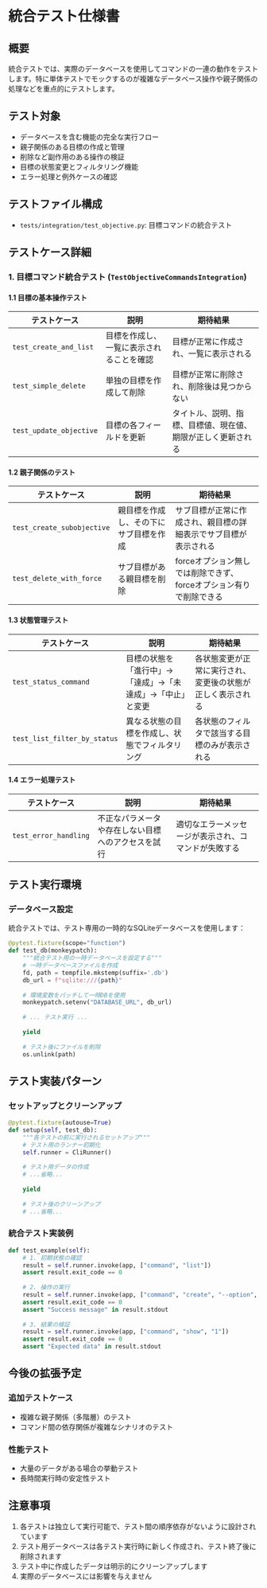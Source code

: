 # 統合テスト仕様書

## 概要

統合テストでは、実際のデータベースを使用してコマンドの一連の動作をテストします。特に単体テストでモックするのが複雑なデータベース操作や親子関係の処理などを重点的にテストします。

## テスト対象

- データベースを含む機能の完全な実行フロー
- 親子関係のある目標の作成と管理
- 削除など副作用のある操作の検証
- 目標の状態変更とフィルタリング機能
- エラー処理と例外ケースの確認

## テストファイル構成

- `tests/integration/test_objective.py`: 目標コマンドの統合テスト

## テストケース詳細

### 1. 目標コマンド統合テスト (`TestObjectiveCommandsIntegration`)

#### 1.1 目標の基本操作テスト

| テストケース | 説明 | 期待結果 |
|------------|------|---------|
| `test_create_and_list` | 目標を作成し、一覧に表示されることを確認 | 目標が正常に作成され、一覧に表示される |
| `test_simple_delete` | 単独の目標を作成して削除 | 目標が正常に削除され、削除後は見つからない |
| `test_update_objective` | 目標の各フィールドを更新 | タイトル、説明、指標、目標値、現在値、期限が正しく更新される |

#### 1.2 親子関係のテスト

| テストケース | 説明 | 期待結果 |
|------------|------|---------|
| `test_create_subobjective` | 親目標を作成し、その下にサブ目標を作成 | サブ目標が正常に作成され、親目標の詳細表示でサブ目標が表示される |
| `test_delete_with_force` | サブ目標がある親目標を削除 | forceオプション無しでは削除できず、forceオプション有りで削除できる |

#### 1.3 状態管理テスト

| テストケース | 説明 | 期待結果 |
|------------|------|---------|
| `test_status_command` | 目標の状態を「進行中」→「達成」→「未達成」→「中止」と変更 | 各状態変更が正常に実行され、変更後の状態が正しく表示される |
| `test_list_filter_by_status` | 異なる状態の目標を作成し、状態でフィルタリング | 各状態のフィルタで該当する目標のみが表示される |

#### 1.4 エラー処理テスト

| テストケース | 説明 | 期待結果 |
|------------|------|---------|
| `test_error_handling` | 不正なパラメータや存在しない目標へのアクセスを試行 | 適切なエラーメッセージが表示され、コマンドが失敗する |

## テスト実行環境

### データベース設定

統合テストでは、テスト専用の一時的なSQLiteデータベースを使用します：

```python
@pytest.fixture(scope="function")
def test_db(monkeypatch):
    """統合テスト用の一時データベースを設定する"""
    # 一時データベースファイルを作成
    fd, path = tempfile.mkstemp(suffix='.db')
    db_url = f"sqlite:///{path}"
    
    # 環境変数をパッチして一時DBを使用
    monkeypatch.setenv("DATABASE_URL", db_url)
    
    # ... テスト実行 ...
    
    yield
    
    # テスト後にファイルを削除
    os.unlink(path)
```

## テスト実装パターン

### セットアップとクリーンアップ

```python
@pytest.fixture(autouse=True)
def setup(self, test_db):
    """各テストの前に実行されるセットアップ"""
    # テスト用のランナー初期化
    self.runner = CliRunner()
    
    # テスト用データの作成
    # ...省略...
    
    yield
    
    # テスト後のクリーンアップ
    # ...省略...
```

### 統合テスト実装例

```python
def test_example(self):
    # 1. 初期状態の確認
    result = self.runner.invoke(app, ["command", "list"])
    assert result.exit_code == 0
    
    # 2. 操作の実行
    result = self.runner.invoke(app, ["command", "create", "--option", "value"])
    assert result.exit_code == 0
    assert "Success message" in result.stdout
    
    # 3. 結果の検証
    result = self.runner.invoke(app, ["command", "show", "1"])
    assert result.exit_code == 0
    assert "Expected data" in result.stdout
```

## 今後の拡張予定

### 追加テストケース
- 複雑な親子関係（多階層）のテスト
- コマンド間の依存関係が複雑なシナリオのテスト

### 性能テスト
- 大量のデータがある場合の挙動テスト
- 長時間実行時の安定性テスト

## 注意事項

1. 各テストは独立して実行可能で、テスト間の順序依存がないように設計されています
2. テスト用データベースは各テスト実行時に新しく作成され、テスト終了後に削除されます
3. テスト中に作成したデータは明示的にクリーンアップします
4. 実際のデータベースには影響を与えません 